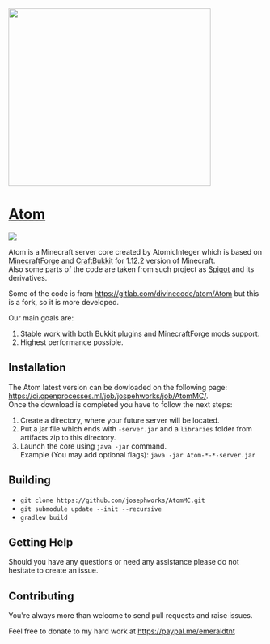 <img src="https://assets.gitlab-static.net/uploads/-/system/project/avatar/6581187/atom_logo1.png" width="400" height="350">

# [Atom]()
<a href="http://files.minecraftforge.net/maven/net/minecraftforge/forge/index_1.12.2.html"><img src="https://img.shields.io/badge/Forge-1.12.2--14.23.5.2836-brightgreen.svg?colorB=26303d"></a>

Atom is a Minecraft server core created by AtomicInteger which is based on [MinecraftForge](https://github.com/MinecraftForge/MinecraftForge) and [CraftBukkit](https://hub.spigotmc.org/stash/projects/SPIGOT/repos/craftbukkit/browse) for 1.12.2 version of Minecraft.  
Also some parts of the code are taken from such project as [Spigot](https://hub.spigotmc.org/stash/projects/SPIGOT/repos/spigot/browse)
and its derivatives.

Some of the code is from https://gitlab.com/divinecode/atom/Atom but this is a fork, so it is more developed.

Our main goals are:
1. Stable work with both Bukkit plugins and MinecraftForge mods support.
2. Highest performance possible.

## Installation
The Atom latest version can be dowloaded on the following page: https://ci.openprocesses.ml/job/jospehworks/job/AtomMC/.  
Once the download is completed you have to follow the next steps:
1. Create a directory, where your future server will be located.
2. Put a jar file which ends with `-server.jar` and a `libraries` folder from artifacts.zip to this directory.
3. Launch the core using `java -jar` command.  
    Example (You may add optional flags): `java -jar Atom-*-*-server.jar`

## Building
- `git clone https://github.com/josephworks/AtomMC.git`
- `git submodule update --init --recursive`
- `gradlew build`

## Getting Help
Should you have any questions or need any assistance please do not hesitate to create an issue.

## Contributing
You're always more than welcome to send pull requests and raise issues.

Feel free to donate to my hard work at https://paypal.me/emeraldtnt
